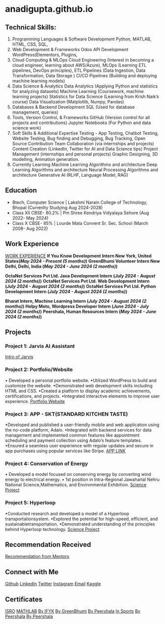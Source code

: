 # anadigupta.github.io

## Technical Skills:
1. Programming Languages & Software Development
Python, MATLAB, HTML, CSS, SQL, 
2. Web Development & Frameworks
Odoo  API Development WordPress(Elementors, Plugins,
3. Cloud Computing & MLOps
Cloud Engineering (Interest in becoming a cloud engineer, learning about AWS/Azure),
MLOps (Learning ETL pipelines, DevOps principles),
ETL Pipelines (Data Ingestion, Data Transformation, Data Storage )
CI/CD Pipelines (Building and deploying machine learning models)
5. Data Science & Analytics
Data Analytics (Applying Python and statistics for analyzing datasets)
Machine Learning (Coursework, machine learning projects)
Statistics for Data Science (Learning from Krish Naik’s course)
Data Visualization (Matplotlib, Numpy, Pandas)
6. Databases & Backend Development
SQL (Used for database management, queries)
7. Tools, Version Control, & Frameworks
GitHub (Version control for all projects and contributions)
Jupyter Notebooks (For Python and data science work)
8. Soft Skills & Additional Expertise
Testing - App Testing, Chatbot Testing, Website Testing, Bug finding and Debugging, Bug Tracking, 
Open Source Contribution
Team Collaboration (via internships and projects)
Content Creation (LinkedIn, Twitter for AI and Data Science tips)
Project Management (internships and personal projects)
Graphic Designing, 3D modelling, Animation generation.
9. Currently Learning
Machine Learning Algorithms and architecture 
Deep Learning Algorithms and architecture 
Neural Processing Algorithms and architecture
Generative AI (RLHF, Language Model, RAG)


## Education
- Btech, Computer Science | Lakshmi Narain College of Technology, Bhopal (Currenlty Studying Aug 2024-2028)								       		
- Class XII CBSE- 80.2% | Pm Shree Kendriya Vidyalaya Sehore (Aug 2022- May 2024)	 			        		
- Class X CBSE- 85% | Lourde Mata Convent Sr. Sec. School (March 2008- Aug 2022)

## Work Experience 
[WORK EXPERIENCE](https://www.linkedin.com/in/anadigupta/details/experience/)
**If You Know Development Intern  New York, United States(_May 2024 - Present (5 months)_)**
**GreenBhumi Volunteer Intern New Delhi, Delhi, India (_May 2024 - June 2024 (2 months)_)**

**OctaNet Services Pvt Ltd.  Java Development Intern (_July 2024 - August 2024 (2 months)_)**
**OctaNet Services Pvt Ltd. Web Development Intern (_July 2024 - August 2024 (2 months)_)**
**OctaNet Services Pvt Ltd. Python Development Intern (_July 2024 - August 2024 (2 months)_)**

**Bharat Intern, Machine Learning Intern (_July 2024 - August 2024 (2 months)_)**
**Helpy Moto, Wordpress Developer Intern (_June 2024 - July 2024 (2 months)_)**
**Peershala, Human Resources Intern (_May 2024 - June 2024 (2 months)_)**

## Projects
### Project 1: Jarvis AI Assistant
[Intro of Jarvis](https://www.youtube.com/watch?v=9PqJ4mX5pTc)


### Project 2: Portfolio/Website
• Developed a personal portfolio website.
•Utilized WordPress to build and customize the website.
•Demonstrated web development skills including HTML and CSS.
•Created a platform to display academic achievements, certifications, and projects.
•Integrated interactive elements to improve user experience.
[Portfolio Website](https://anadiguptatest.rf.gd/)

### Project 3: APP - SKT(STANDARD KITCHEN TASTE)
•Developed and published a user-friendly mobile and web application using the no-code platform, Adalo.
•Integrated with backend services for data management and implemented common features like appointment scheduling and payment collection using Adalo’s feature templates.
•Ensured a seamless user experience with regular updates and secure in app purchases using popular services like Stripe.
[APP LINK](https://anadi-guptas-team-1.adalo.com/skt)

### Project 4: Conservation of Energy
• Developed a model focused on conserving energy by converting wind energy to electrical energy.
• 1st position in Intra-Regional Jawaharlal Nehru National Science,Mathematics, and Environmental Exhibition.
 [Science Project](https://www.linkedin.com/in/anadigupta/details/projects/)
 
### Project 5: Hyperloop
•Conducted research and developed a model of a Hyperloop transportationsystem.
•Explored the potential for high-speed, efficient, and sustainabletransportation.
•Demonstrated understanding of the principles behind Hyperloop technology.
[Science Project](https://www.youtube.com/watch?v=6459neMvXUE)

## Recommendation Received
[Recommendation from Mentors](https://www.linkedin.com/in/anadigupta/details/recommendations/)

## Connect with Me
[Github](https://github.com/Anadi-Gupta1)
[LinkedIn](https://www.linkedin.com/in/anadigupta/)
[Twitter](https://x.com/AnadiGupta1374)
[Instagram](https://www.instagram.com/anadi1374/)
[Email](anadigupta55555@gmail.com)
[Kaggle](https://www.kaggle.com/anadiskt)

## Certificates
[ISRO](https://www.linkedin.com/posts/anadigupta_isro-activity-7236914202341228544-Mcg_?utm_source=share&utm_medium=member_desktop)
[MATHLAB](https://www.linkedin.com/posts/anadigupta_matlab-onramp-activity-7234755281987977216-SI5m?utm_source=share&utm_medium=member_desktop)
[By IFYK](https://www.linkedin.com/posts/anadigupta_internship-developmentintern-careergrowth-activity-7228247092664655872-wUbU?utm_source=share&utm_medium=member_desktop)
[By GreenBhumi](https://www.linkedin.com/posts/anadigupta_coc-activity-7216319834416898049--KZ8?utm_source=share&utm_medium=member_desktop)
[By Peershala](https://www.linkedin.com/posts/anadigupta_peershala-activity-7201967675466473472-VueD?utm_source=share&utm_medium=member_desktop)
[In Sports](https://www.linkedin.com/posts/anadigupta_teamwork-sportsmanship-passionforsports-activity-7201282719048192000-DQ8S?utm_source=share&utm_medium=member_desktop)
[By Peershala](https://www.linkedin.com/posts/anadigupta_peershala-activity-7200885422648958978-XLsj?utm_source=share&utm_medium=member_desktop)
[By Peershala](https://www.linkedin.com/posts/anadigupta_peershala-activity-7201967675466473472-VueD?utm_source=share&utm_medium=member_desktop)







